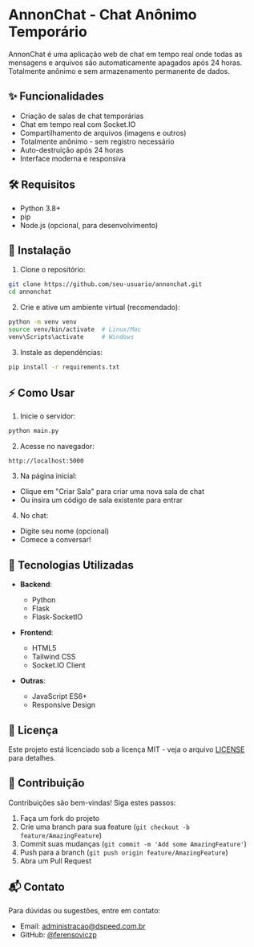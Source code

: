 # AnnonChat - Chat Anônimo Temporário

AnnonChat é uma aplicação web de chat em tempo real onde todas as mensagens e arquivos são automaticamente apagados após 24 horas. Totalmente anônimo e sem armazenamento permanente de dados.

## ✨ Funcionalidades

- Criação de salas de chat temporárias
- Chat em tempo real com Socket.IO
- Compartilhamento de arquivos (imagens e outros)
- Totalmente anônimo - sem registro necessário
- Auto-destruição após 24 horas
- Interface moderna e responsiva

## 🛠️ Requisitos

- Python 3.8+
- pip
- Node.js (opcional, para desenvolvimento)

## 🚀 Instalação

1. Clone o repositório:
```bash
git clone https://github.com/seu-usuario/annonchat.git
cd annonchat
```

2. Crie e ative um ambiente virtual (recomendado):
```bash
python -m venv venv
source venv/bin/activate  # Linux/Mac
venv\Scripts\activate     # Windows
```

3. Instale as dependências:
```bash
pip install -r requirements.txt
```

## ⚡ Como Usar

1. Inicie o servidor:
```bash
python main.py
```

2. Acesse no navegador:
```
http://localhost:5000
```

3. Na página inicial:
- Clique em "Criar Sala" para criar uma nova sala de chat
- Ou insira um código de sala existente para entrar

4. No chat:
- Digite seu nome (opcional)
- Comece a conversar!

## 🧰 Tecnologias Utilizadas

- **Backend**:
  - Python
  - Flask
  - Flask-SocketIO

- **Frontend**:
  - HTML5
  - Tailwind CSS
  - Socket.IO Client

- **Outras**:
  - JavaScript ES6+
  - Responsive Design

## 📝 Licença

Este projeto está licenciado sob a licença MIT - veja o arquivo [LICENSE](LICENSE) para detalhes.

## 🤝 Contribuição

Contribuições são bem-vindas! Siga estes passos:

1. Faça um fork do projeto
2. Crie uma branch para sua feature (`git checkout -b feature/AmazingFeature`)
3. Commit suas mudanças (`git commit -m 'Add some AmazingFeature'`)
4. Push para a branch (`git push origin feature/AmazingFeature`)
5. Abra um Pull Request

## 📬 Contato

Para dúvidas ou sugestões, entre em contato:

- Email: administracao@dspeed.com.br
- GitHub: [@ferensoviczp](https://github.com/ferensoviczp)
